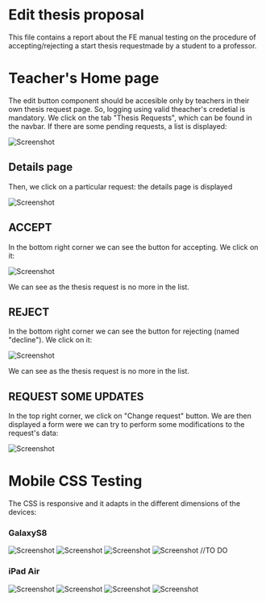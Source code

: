 # Edit thesis proposal

This file contains a report about the FE manual testing on the procedure of accepting/rejecting a start thesis requestmade by a student to a professor.

# Teacher's Home page

The edit button component should be accesible only by teachers in their own thesis request page. So, logging using valid theacher's credetial is mandatory.
We click on the tab "Thesis Requests", which can be found in the navbar.
If there are some pending requests, a list is displayed:

![Screenshot](./screenshots_profManageSTR/STRlist.png)

## Details page

Then, we click on a particular request: the details page is displayed

![Screenshot](./screenshots_profManageSTR/STRdetails.png)

## ACCEPT

In the bottom right corner we can see the button for accepting. We click on it:

![Screenshot](./screenshots_profManageSTR/done.png)

We can see as the thesis request is no more in the list.

## REJECT

In the bottom right corner we can see the button for rejecting (named "decline"). We click on it:

![Screenshot](./screenshots_profManageSTR/done_declined.png)

We can see as the thesis request is no more in the list.

## REQUEST SOME UPDATES

In the top right corner, we click on "Change request" button.
We are then displayed a form were we can try to perform some modifications to the request's data:

![Screenshot](./screenshots_profManageSTR/change_request.png)



# Mobile CSS Testing
The CSS is responsive and it adapts in the different dimensions of the devices:

### GalaxyS8
![Screenshot](./screenshots_profManageSTR/galaxyS8_STRlist.png)
![Screenshot](./screenshots_profManageSTR/galaxyS8_STRdetails.png)
![Screenshot](./screenshots_profManageSTR/galaxyS8_done.png)
![Screenshot](./screenshots_profManageSTR/galaxyS8_changeRequest.png)  //TO DO
### iPad Air
![Screenshot](./screenshots_profManageSTR/ipadAir_STRlist.png)
![Screenshot](./screenshots_profManageSTR/ipadAir_STRdetails.png)
![Screenshot](./screenshots_profManageSTR/ipadAir_done.png)
![Screenshot](./screenshots_profManageSTR/ipadAir_changeRequest.png)

